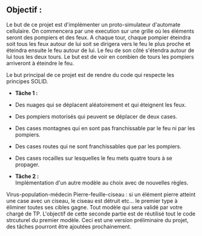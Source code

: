 
## Objectif :
Le but de ce projet est d'implémenter un proto-simulateur d'automate cellulaire. On commencera par une
execution sur une grille où les éléments seront des pompiers et des feux. A chaque tour, chaque pompier
éteindra soit tous les feux autour de lui soit se dirigera vers le feu le plus proche et éteindra ensuite le feu autour de lui. Le feu de son côté s'étendra autour de lui tous les deux tours. Le but est de voir en combien de tours les pompiers arriveront à éteindre le feu.

Le but principal de ce projet est de rendre du code qui respecte les principes SOLID.

- <strong>Tâche 1 : </strong><br> 

- Des nuages qui se déplacent aléatoirement et qui éteignent les feux.
- Des pompiers motorisés qui peuvent se déplacer de deux cases.
- Des cases montagnes qui en sont pas franchissable par le feu ni par les pompiers.
- Des cases routes qui ne sont franchissables que par les pompiers.
- Des cases rocailles sur lesquelles le feu mets quatre tours à se propager.
  
- <strong>Tâche 2 : </strong><br>
Implémentation d'un autre modèle au choix avec de nouvelles règles.

Virus-population-médecin
Pierre-feuille-ciseau : si un élément pierre atteint une case avec un ciseau, le ciseau est détruit etc... le
premier type à éliminer toutes ses cibles gagne.
Tout modèle qui sera validé par votre chargé de TP.
L'objectif de cette seconde partie est de réutilisé tout le code strcuturel du premier modèle.
Ceci est une version préliminaire du projet, des tâches pourront être ajoutées prochainement.
